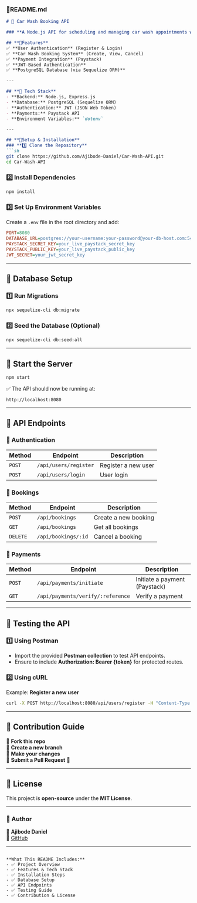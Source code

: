 
### **📌README.md**  
```md
# 🚗 Car Wash Booking API

### **A Node.js API for scheduling and managing car wash appointments with payment integration via Paystack.**  

## **📌Features**
✅ **User Authentication** (Register & Login)  
✅ **Car Wash Booking System** (Create, View, Cancel)  
✅ **Payment Integration** (Paystack)  
✅ **JWT-Based Authentication**  
✅ **PostgreSQL Database (via Sequelize ORM)**  

---

## **📌 Tech Stack**
- **Backend:** Node.js, Express.js  
- **Database:** PostgreSQL (Sequelize ORM)  
- **Authentication:** JWT (JSON Web Token)  
- **Payments:** Paystack API  
- **Environment Variables:** `dotenv`  

---

## **📌Setup & Installation**
### **1️⃣ Clone the Repository**
```sh
git clone https://github.com/Ajibode-Daniel/Car-Wash-API.git
cd Car-Wash-API
```

### **2️⃣ Install Dependencies**
```sh
npm install
```

### **3️⃣ Set Up Environment Variables**
Create a `.env` file in the root directory and add:  
```ini
PORT=8080
DATABASE_URL=postgres://your-username:your-password@your-db-host.com:5432/car_wash_db
PAYSTACK_SECRET_KEY=your_live_paystack_secret_key
PAYSTACK_PUBLIC_KEY=your_live_paystack_public_key
JWT_SECRET=your_jwt_secret_key
```


---

## **📌 Database Setup**
### **1️⃣ Run Migrations**
```sh
npx sequelize-cli db:migrate
```

### **2️⃣ Seed the Database (Optional)**
```sh
npx sequelize-cli db:seed:all
```

---

## **📌 Start the Server**
```sh
npm start
```
✅ The API should now be running at:  
```
http://localhost:8080
```

---

## **📌 API Endpoints**
### **🔹 Authentication**
| Method | Endpoint | Description |
|--------|----------|-------------|
| `POST` | `/api/users/register` | Register a new user |
| `POST` | `/api/users/login` | User login |

### **🔹 Bookings**
| Method | Endpoint | Description |
|--------|----------|-------------|
| `POST` | `/api/bookings` | Create a new booking |
| `GET` | `/api/bookings` | Get all bookings |
| `DELETE` | `/api/bookings/:id` | Cancel a booking |

### **🔹 Payments**
| Method | Endpoint | Description |
|--------|----------|-------------|
| `POST` | `/api/payments/initiate` | Initiate a payment (Paystack) |
| `GET` | `/api/payments/verify/:reference` | Verify a payment |

---

## **📌 Testing the API**
### **1️⃣ Using Postman**
- Import the provided **Postman collection** to test API endpoints.
- Ensure to include **Authorization: Bearer {token}** for protected routes.

### **2️⃣ Using cURL**
Example: **Register a new user**
```sh
curl -X POST http://localhost:8080/api/users/register -H "Content-Type: application/json" -d '{"name":"John Doe", "email":"johndoe@example.com", "password":"password123", "phone":"+1234567890"}'
```

---

## **📌 Contribution Guide**
🔹 **Fork this repo**  
🔹 **Create a new branch**  
🔹 **Make your changes**  
🔹 **Submit a Pull Request** 🚀  

---

## **📌 License**
This project is **open-source** under the **MIT License**.

---

### **🚀 Author**
👤 **Ajibode Daniel**  
🔗 [GitHub](https://github.com/Ajibode-Daniel)  

---
```

**What This README Includes:**
- ✅ Project Overview  
- ✅ Features & Tech Stack  
- ✅ Installation Steps  
- ✅ Database Setup  
- ✅ API Endpoints  
- ✅ Testing Guide  
- ✅ Contribution & License  
